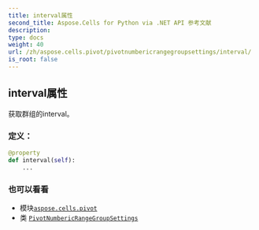 ```yaml
---
title: interval属性
second_title: Aspose.Cells for Python via .NET API 参考文献
description:
type: docs
weight: 40
url: /zh/aspose.cells.pivot/pivotnumbericrangegroupsettings/interval/
is_root: false
---
```

## interval属性

获取群组的interval。
### 定义：
```python
@property
def interval(self):
    ...
```

### 也可以看看
* 模块[`aspose.cells.pivot`](../../)
* 类 [`PivotNumbericRangeGroupSettings`](/cells/python-net/zh/aspose.cells.pivot/pivotnumbericrangegroupsettings)
